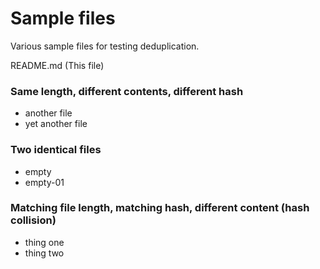 # Sample files

Various sample files for testing deduplication.

README.md (This file)

### Same length, different contents, different hash
* another file
* yet another file

### Two identical files
* empty
* empty-01

### Matching file length, matching hash, different content (hash collision)
* thing one
* thing two
